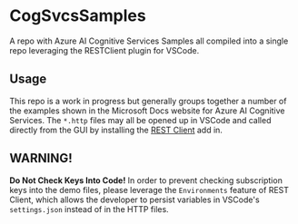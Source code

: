 # CogSvcsSamples
A repo with Azure AI Cognitive Services Samples all compiled into a single repo leveraging the RESTClient plugin for VSCode.

## Usage
This repo is a work in progress but generally groups together a number of the examples shown in the Microsoft Docs website for Azure AI Cognitive Services.  The `*.http` files may all be opened up in VSCode and called directly from the GUI by installing the [REST Client](https://marketplace.visualstudio.com/items?itemName=humao.rest-client) add in.

## WARNING! 
**Do Not Check Keys Into Code!**
In order to prevent checking subscription keys into the demo files, please leverage the `Environments` feature of REST Client, which allows the developer to persist variables in VSCode's `settings.json` instead of in the HTTP files. 